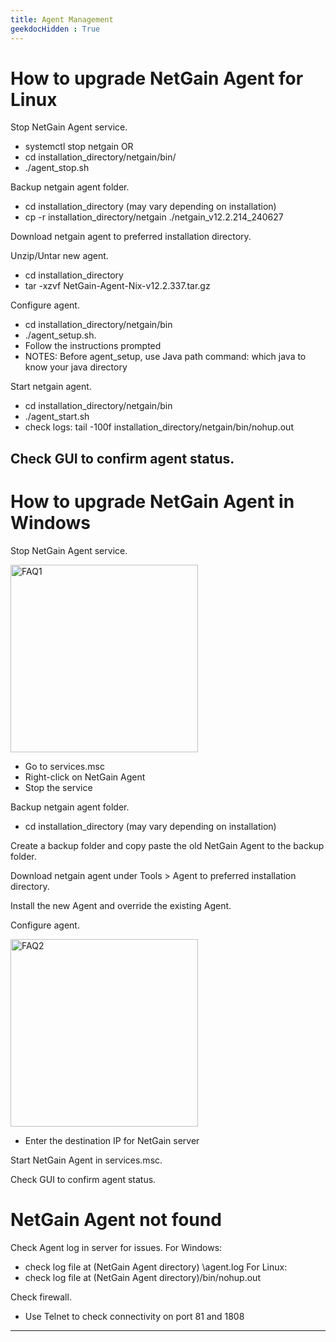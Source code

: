 ```yaml
---
title: Agent Management
geekdocHidden : True
---
```


# How to upgrade NetGain Agent for Linux

Stop NetGain Agent service.
*	systemctl stop netgain 
     OR
*	cd installation_directory/netgain/bin/
*	./agent_stop.sh

Backup netgain agent folder.
*	cd installation_directory (may vary depending on installation)
*	cp -r installation_directory/netgain ./netgain_v12.2.214_240627

Download netgain agent to preferred installation directory.

Unzip/Untar new agent.
*	cd installation_directory
*	tar -xzvf NetGain-Agent-Nix-v12.2.337.tar.gz

Configure agent.
*	cd installation_directory/netgain/bin
*	./agent_setup.sh.
*	Follow the instructions prompted
*	NOTES: Before agent_setup, use Java path command: which java to know your java directory

Start netgain agent.
*	cd installation_directory/netgain/bin
*	./agent_start.sh
*	check logs: tail -100f installation_directory/netgain/bin/nohup.out

Check GUI to confirm agent status.
---
# How to upgrade NetGain Agent in Windows

Stop NetGain Agent service.

<img src="/troubleshooting_guides/FAQ/images/netgain/FAQ25.png" alt="FAQ1" width="300"/>

*	Go to services.msc
*	Right-click on NetGain Agent
*	Stop the service

Backup netgain agent folder.
*	cd installation_directory (may vary depending on installation)

Create a backup folder and copy paste the old NetGain Agent to the backup folder.

Download netgain agent under Tools > Agent to preferred installation directory.

Install the new Agent and override the existing Agent. 

Configure agent.

<img src="/troubleshooting_guides/FAQ/images/netgain/FAQ.PNG" alt="FAQ2" width="300"/>

*	Enter the destination IP for NetGain server

Start NetGain Agent in services.msc.

Check GUI to confirm agent status.

# NetGain Agent not found
Check Agent log in server for issues.
For Windows:
* 	check log file at (NetGain Agent directory) \agent.log 
For Linux:
*	check log file at (NetGain Agent directory)/bin/nohup.out

Check firewall.
* Use Telnet to check connectivity on port 81 and 1808
---
